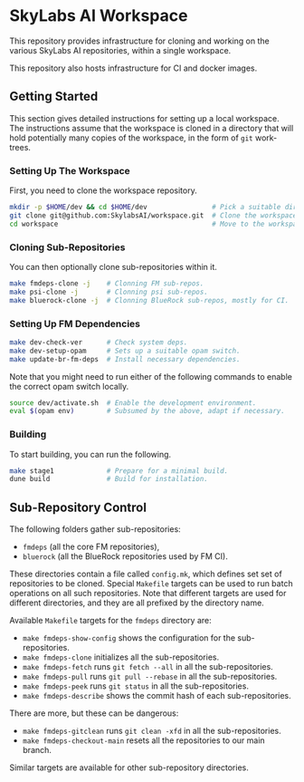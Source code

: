 SkyLabs AI Workspace
====================

This repository provides infrastructure for cloning and working on the various
SkyLabs AI repositories, within a single workspace.

This repository also hosts infrastructure for CI and docker images.

Getting Started
---------------

This section gives detailed instructions for setting up a local workspace. The
instructions assume that the workspace is cloned in a directory that will hold
potentially many copies of the workspace, in the form of `git` work-trees.

### Setting Up The Workspace

First, you need to clone the workspace repository.
```sh
mkdir -p $HOME/dev && cd $HOME/dev                # Pick a suitable directory.
git clone git@github.com:SkylabsAI/workspace.git  # Clone the workspace.
cd workspace                                      # Move to the workspace.
```

### Cloning Sub-Repositories

You can then optionally clone sub-repositories within it.
```sh
make fmdeps-clone -j    # Clonning FM sub-repos.
make psi-clone -j       # Clonning psi sub-repos.
make bluerock-clone -j  # Clonning BlueRock sub-repos, mostly for CI.
```

### Setting Up FM Dependencies

```sh
make dev-check-ver      # Check system deps.
make dev-setup-opam     # Sets up a suitable opam switch.
make update-br-fm-deps  # Install necessary dependencies.
```

Note that you might need to run either of the following commands to enable the
correct opam switch locally.
```sh
source dev/activate.sh  # Enable the development environment.
eval $(opam env)        # Subsumed by the above, adapt if necessary.
```

### Building

To start building, you can run the following.
```sh
make stage1             # Prepare for a minimal build.
dune build              # Build for installation.
```

Sub-Repository Control
----------------------

The following folders gather sub-repositories:
- `fmdeps` (all the core FM repositories),
- `bluerock` (all the BlueRock repositories used by FM CI).

These directories contain a file called `config.mk`, which defines set set of
repositories to be cloned. Special `Makefile` targets can be used to run batch
operations on all such repositories. Note that different targets are used for
different directories, and they are all prefixed by the directory name.

Available `Makefile` targets for the `fmdeps` directory are:
- `make fmdeps-show-config` shows the configuration for the sub-repositories.
- `make fmdeps-clone` initializes all the sub-repositories.
- `make fmdeps-fetch` runs `git fetch --all` in all the sub-repositories.
- `make fmdeps-pull` runs `git pull --rebase` in all the sub-repositories.
- `make fmdeps-peek` runs `git status` in all the sub-repositories.
- `make fmdeps-describe` shows the commit hash of each sub-repositories.

There are more, but these can be dangerous:
- `make fmdeps-gitclean` runs `git clean -xfd` in all the sub-repositories.
- `make fmdeps-checkout-main` resets all the repositories to our main branch.

Similar targets are available for other sub-repository directories.
